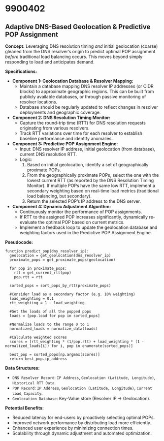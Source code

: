 # 9900402

## Adaptive DNS-Based Geolocation & Predictive POP Assignment

**Concept:** Leveraging DNS resolution timing *and* initial geolocation (coarse) gleaned from the DNS resolver’s origin to predict optimal POP assignment *before* traditional load balancing occurs. This moves beyond simply responding to load and anticipates demand.

**Specifications:**

*   **Component 1: Geolocation Database & Resolver Mapping:**
    *   Maintain a database mapping DNS resolver IP addresses (or CIDR blocks) to approximate geographic regions. This can be built from publicly available databases, or through passive monitoring of resolver locations.
    *   Database should be regularly updated to reflect changes in resolver deployments and geographic coverage.
*   **Component 2:  DNS Resolution Timing Monitor:**
    *   Capture the round-trip time (RTT) for DNS resolution requests originating from various resolvers.
    *   Track RTT variations over time for each resolver to establish baseline performance and identify anomalies.
*   **Component 3: Predictive POP Assignment Engine:**
    *   Input: DNS resolver IP address, initial geolocation (from database), current DNS resolution RTT.
    *   Logic:
        1.  Based on initial geolocation, identify a set of geographically proximate POPs.
        2.  From the geographically proximate POPs, select the one with the lowest current RTT (as reported by the DNS Resolution Timing Monitor). If multiple POPs have the same low RTT, implement a secondary weighting based on real-time load metrics (traditional load balancing, but secondary).
        3.  Return the selected POP’s IP address to the DNS server.
*   **Component 4:  Dynamic Adjustment Algorithm:**
    *   Continuously monitor the performance of POP assignments.
    *   If RTT to the assigned POP increases significantly, dynamically re-evaluate the optimal POP based on current metrics.
    *   Implement a feedback loop to update the geolocation database and weighting factors used in the Predictive POP Assignment Engine.

**Pseudocode:**

```
function predict_pop(dns_resolver_ip):
  geolocation = get_geolocation(dns_resolver_ip)
  proximate_pops = get_proximate_pops(geolocation)

  for pop in proximate_pops:
    rtt = get_current_rtt(pop)
    pop.rtt = rtt

  sorted_pops = sort_pops_by_rtt(proximate_pops)

  #Consider load as a secondary factor (e.g. 10% weighting)
  load_weighting = 0.1
  rtt_weighting = 1 - load_weighting

  #Get the loads of all the popped pops
  loads = [pop.load for pop in sorted_pops]

  #Normalize loads to the range 0 to 1
  normalized_loads = normalize_data(loads)

  #Calculate weighted scores
  scores = [rtt_weighting * (1/pop.rtt) + load_weighting * (1 - normalized_loads[i]) for i, pop in enumerate(sorted_pops)]
  
  best_pop = sorted_pops[np.argmax(scores)]
  return best_pop.ip_address
```

**Data Structures:**

*   `DNS Resolver Record`:  `IP Address`, `Geolocation (Latitude, Longitude)`, `Historical RTT Data`.
*   `POP Record`: `IP Address`, `Geolocation (Latitude, Longitude)`, `Current Load`, `Capacity`.
*   `Geolocation Database`: Key-Value store (Resolver IP -> Geolocation).

**Potential Benefits:**

*   Reduced latency for end-users by proactively selecting optimal POPs.
*   Improved network performance by distributing load more efficiently.
*   Enhanced user experience by minimizing connection times.
*   Scalability through dynamic adjustment and automated optimization.